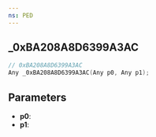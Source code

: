 ```yaml
---
ns: PED
---
```

## _0xBA208A8D6399A3AC

```c
// 0xBA208A8D6399A3AC
Any _0xBA208A8D6399A3AC(Any p0, Any p1);
```

## Parameters
* **p0**:
* **p1**:
